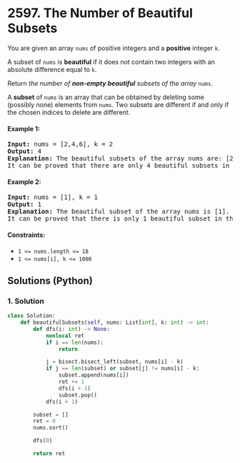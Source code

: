 # 2597. The Number of Beautiful Subsets
You are given an array `nums` of positive integers and a **positive** integer `k`.

A subset of `nums` is **beautiful** if it does not contain two integers with an absolute difference equal to `k`.

Return *the number of **non-empty beautiful** subsets of the array* `nums`.

A **subset** of `nums` is an array that can be obtained by deleting some (possibly none) elements from `nums`. Two subsets are different if and only if the chosen indices to delete are different.

#### Example 1:
<pre>
<strong>Input:</strong> nums = [2,4,6], k = 2
<strong>Output:</strong> 4
<strong>Explanation:</strong> The beautiful subsets of the array nums are: [2], [4], [6], [2, 6].
It can be proved that there are only 4 beautiful subsets in the array [2,4,6].
</pre>

#### Example 2:
<pre>
<strong>Input:</strong> nums = [1], k = 1
<strong>Output:</strong> 1
<strong>Explanation:</strong> The beautiful subset of the array nums is [1].
It can be proved that there is only 1 beautiful subset in the array [1].
</pre>

#### Constraints:
* `1 <= nums.length <= 18`
* `1 <= nums[i], k <= 1000`

## Solutions (Python)

### 1. Solution
```Python
class Solution:
    def beautifulSubsets(self, nums: List[int], k: int) -> int:
        def dfs(i: int) -> None:
            nonlocal ret
            if i == len(nums):
                return

            j = bisect.bisect_left(subset, nums[i] - k)
            if j == len(subset) or subset[j] != nums[i] - k:
                subset.append(nums[i])
                ret += 1
                dfs(i + 1)
                subset.pop()
            dfs(i + 1)

        subset = []
        ret = 0
        nums.sort()

        dfs(0)

        return ret
```
